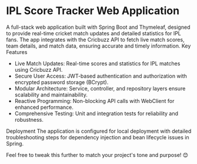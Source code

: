 # IPL Score Tracker Web Application
A full-stack web application built with Spring Boot and Thymeleaf, designed to provide real-time cricket match updates and detailed statistics for IPL fans. The app integrates with the Cricbuzz API to fetch live match scores, team details, and match data, ensuring accurate and timely information.
Key Features
- Live Match Updates: Real-time scores and statistics for IPL matches using Cricbuzz API.
- Secure User Access: JWT-based authentication and authorization with encrypted password storage (BCrypt).
- Modular Architecture: Service, controller, and repository layers ensure scalability and maintainability.
- Reactive Programming: Non-blocking API calls with WebClient for enhanced performance.
- Comprehensive Testing: Unit and integration tests for reliability and robustness.

Deployment
The application is configured for local deployment with detailed troubleshooting steps for dependency injection and bean lifecycle issues in Spring.

Feel free to tweak this further to match your project's tone and purpose! 😊
